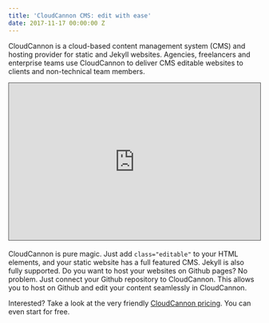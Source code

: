 ```yaml
---
title: 'CloudCannon CMS: edit with ease'
date: 2017-11-17 00:00:00 Z
---
```


CloudCannon is a cloud-based content management system (CMS) and hosting provider for static and Jekyll websites. Agencies, freelancers and enterprise teams use CloudCannon to deliver CMS editable websites to clients and non-technical team members.

<div style="max-width: 749px; width: 100%; position: relative; border: 1px solid #555; margin-bottom: 18px;"><div style="width: 100%; position: relative; padding: 0 0 62.5% 0; height: 0;"><iframe src="https://www.youtube.com/embed/zQK9oaZeGzg?vq=hd1080&amp;loop=1&amp;rel=0&amp;autoplay=1&amp;controls=0&amp;showinfo=0&amp;playlist=zQK9oaZeGzg" allowfullscreen="" height="720" frameborder="0" width="1280" style="background: #fff; position: absolute; top: 0; left: 0; width: 100%; height: 100%;"></iframe></div></div>

CloudCannon is pure magic. Just add `class="editable"` to your HTML elements, and your static website has a full featured CMS. Jekyll is also fully supported. Do you want to host your websites on Github pages? No problem. Just connect your Github repository to CloudCannon. This allows you to host on Github and edit your content seamlessly in CloudCannon. 

Interested? Take a look at the very friendly [CloudCannon pricing](https://cloudcannon.com/pricing/). You can even start for free.

